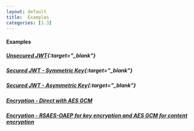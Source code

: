 ```yaml
---
layout: default
title:  Examples
categories: [1.3]
---
```


#### Examples ####
##### [Unsecured JWT](https://github.com/RootServices/jwt/blob/1.3/src/test/java/examples/UnsecuredJsonWebTokenSerializer.java){:target="_blank"}

##### [Secured JWT -  Symmetric Key](https://github.com/RootServices/jwt/blob/1.3/src/test/java/examples/SymmetricSignedJsonWebToken.java){:target="_blank"}

##### [Secured JWT - Asymmetric Key](https://github.com/RootServices/jwt/blob/1.3/src/test/java/examples/AsymmetricSignedJsonWebToken.java){:target="_blank"}

##### [Encryption - Direct with AES GCM](https://github.com/RootServices/jwt/blob/1.3/src/test/java/org/rootservices/jwt/jwe/serialization/direct/JweDirectSerdesTest.java)

##### [Encryption - RSAES-OAEP for key encryption and AES GCM for content encryption](https://github.com/RootServices/jwt/blob/development/src/test/java/org/rootservices/jwt/jwe/serialization/rsa/JweRsaSerializerTest.java#L81)

